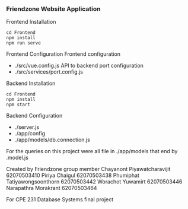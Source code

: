 ### Friendzone Website Application
Frontend Installation

```
cd Frontend
npm install 
npm run serve
```


Frontend Configuration 
Frontend  configuration
- ./src/vue.config.js
API to backend port configuration
- ./src/services/port.config.js


Backend Installation

```
cd Frontend
npm install 
npm start
```

Backend Configuration 
- ./server.js
- ./app/config
- ./app/models/db.connection.js

For the queries on this project were all file in ./app/models
that end by .model.js

Created by Friendzone group member
Chayanont         Piyawatcharavijit             62070503410
Piriya            Chaigul                       62070503438
Phumiphat         Tatiyawongsoonthorn           62070503442
Worachot          Yuwamirt                      62070503446
Narapathra        Morakrant                     62070503464

For CPE 231 Database Systems final project

